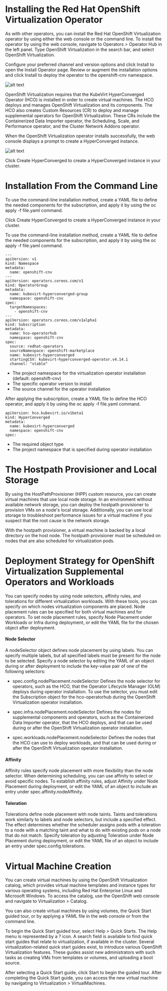 # Installing the Red Hat OpenShift Virtualization Operator

As with other operators, you can install the Red Hat OpenShift Virtualization operator by using either the web console or the command line. To install the operator by using the web console, navigate to Operators > Operator Hub in the left panel. Type OpenShift Virtualization in the search bar, and select OpenShift Virtualization. 

Configure your preferred channel and version options and click Install to open the Install Operator page. Review or augment the installation options and click Install to deploy the operator to the openshift-cnv namespace.

![alt text](../images/ov1.png)

OpenShift Virtualization requires that the KubeVirt HyperConverged Operator (HCO) is installed in order to create virtual machines. The HCO deploys and manages OpenShift Virtualization and its components. The HCO also creates Custom Resources (CR) to deploy and manage supplemental operators for OpenShift Virtualization. These CRs include the Containerized Data Importer operator, the Scheduling, Scale, and Performance operator, and the Cluster Network Addons operator.

When the OpenShift Virtualization operator installs successfully, the web console displays a prompt to create a HyperConverged instance.

![alt text](../images/ov2.png)

Click Create HyperConverged to create a HyperConverged instance in your cluster.


# Installation From the Command Line

To use the command-line installation method, create a YAML file to define the needed components for the subscription, and apply it by using the oc apply -f file.yaml command.

Click Create HyperConverged to create a HyperConverged instance in your cluster.

To use the command-line installation method, create a YAML file to define the needed
components for the subscription, and apply it by using the oc apply -f file.yaml command.

    ---
    apiVersion: v1
    kind: Namespace
    metadata:
      name: openshift-cnv
    ---
    apiVersion: operators.coreos.com/v1
    kind: OperatorGroup
    metadata:
      name: kubevirt-hyperconverged-group
      namespace: openshift-cnv
    spec:
      targetNamespaces:
        - openshift-cnv
    ---
    apiVersion: operators.coreos.com/v1alpha1
    kind: Subscription
    metadata:
      name: hco-operatorhub
      namespace: openshift-cnv
    spec:
      source: redhat-operators
      sourceNamespace: openshift-marketplace
      name: kubevirt-hyperconverged
      startingCSV: kubevirt-hyperconverged-operator.v4.14.1
      channel: "stable"

- The project namespace for the virtualization operator installation (default: openshift-cnv)
- The specific operator version to install
- The source channel for the operator installation

After applying the subscription, create a YAML file to define the HCO operator, and apply it by
using the oc apply -f file.yaml command.

    apiVersion: hco.kubevirt.io/v1beta1
    kind: HyperConverged
    metadata:
      name: kubevirt-hyperconverged
      namespace: openshift-cnv
    spec:

- The required object type
- The project namespace that is specified during operator installation

# The Hostpath Provisioner and Local Storage

By using the HostPathProvisioner (HPP) custom resource, you can create virtual machines that use local node storage. In an environment without available network storage, you can deploy the hostpath provisioner to provision VMs on a node's local storage. Additionally, you can use local
storage to troubleshoot performance issues for a virtual machine if you suspect that the root cause is the network storage.

With the hostpath provisioner, a virtual machine is backed by a local directory on the host node. The hostpath provisioner must be scheduled on nodes that are also scheduled for virtualization pods.

# Deployment Strategy for OpenShift Virtualization Supplemental Operators and Workloads
You can specify nodes by using node selectors, affinity rules, and tolerations for different virtualization workloads. With these tools, you can specify on which nodes virtualization components are placed. Node placement rules can be specified for both virtual machines and for
operators. To set node placement rules, specify Node Placement under Workloads or Infra during deployment, or edit the YAML file for the chosen object after deployment.

#### Node Selector
A nodeSelector object defines node placement by using labels. You can specify multiple labels, but all specified labels must be present for the node to be selected. Specify a node selector by editing the YAML of an object during or after deployment to include the key-value pair of one of the following selectors:

- spec.config.nodePlacement.nodeSelector
Defines the node selector for operators, such as the HCO, that the Operator Lifecycle Manager (OLM) deploys during operator installation. To use the selector, you must edit the Subscription object for the hco-operatorhub during the OpenShift Virtualization operator installation.

- spec.infra.nodePlacement.nodeSelector
Defines the nodes for supplemental components and operators, such as the Containerized Data Importer operator, that the HCO deploys, and that can be used during or after the OpenShift Virtualization operator installation.

- spec.workloads.nodePlacement.nodeSelector
Defines the nodes that the HCO can use to deploy workloads, and that can be used during or after the OpenShift Virtualization operator installation.

#### Affinity
Affinity rules specify node placement with more flexibility than the node selector. When
determining scheduling, you can use affinity to select or avoid specific nodes.
To establish affinity rules, adjust Affinity under Node Placement during deployment, or
edit the YAML of an object to include an entry under spec.affinity.nodeAffinity.

#### Toleration
Tolerations define node placement with node taints. Taints and tolerations work similarly to
labels and node selectors, but include a specified effect. The effect determines whether the scheduler assigns pods with a toleration to a node with a matching taint and what to do
with existing pods on a node that do not match. Specify toleration by adjusting Toleration
under Node Placement during deployment, or edit the YAML file of an object to include an
entry under spec.config.tolerations. 


# Virtual Machine Creation
You can create virtual machines by using the OpenShift Virtualization catalog, which provides virtual machine templates and instance types for various operating systems, including Red Hat Enterprise Linux and Microsoft Windows. To access the catalog, use the OpenShift web console
and navigate to Virtualization > Catalog. 

You can also create virtual machines by using volumes, the Quick Start guided tour, or by applying
a YAML file in the web console or from the command line.

To begin the Quick Start guided tour, select Help > Quick Starts. The Help menu is represented by a ? icon. A search field is available to find quick start guides that relate to virtualization, if available in the cluster. Several virtualization-related quick start guides exist, to introduce various OpenShift Virtualization features. These guides assist new administrators with such tasks as creating VMs from templates or volumes, and uploading a boot source.

After selecting a Quick Start guide, click Start to begin the guided tour. After completing the Quick Start guide, you can access the new virtual machine by navigating to Virtualization > VirtualMachines.

